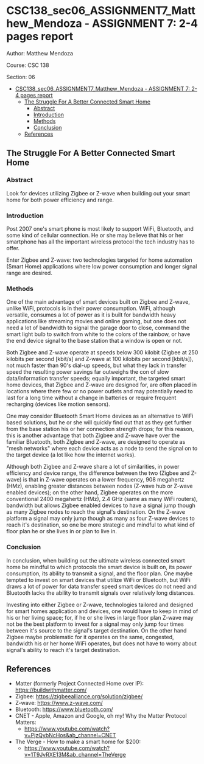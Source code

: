 # CSC138_sec06_ASSIGNMENT7_Matthew_Mendoza - ASSIGNMENT 7: 2-4 pages report

Author: Matthew Mendoza

Course: CSC 138

Section: 06

- [CSC138_sec06_ASSIGNMENT7_Matthew_Mendoza - ASSIGNMENT 7: 2-4 pages report](#csc138_sec06_assignment7_matthew_mendoza---assignment-7-2-4-pages-report)
  - [The Struggle For A Better Connected Smart Home](#the-struggle-for-a-better-connected-smart-home)
    - [Abstract](#abstract)
    - [Introduction](#introduction)
    - [Methods](#methods)
    - [Conclusion](#conclusion)
  - [References](#references)

## The Struggle For A Better Connected Smart Home

### Abstract

Look for devices utilizing Zigbee or Z-wave when building out your smart home
for both power efficiency and range.

### Introduction

Post 2007 one's smart phone is most likely to support WiFi, Bluetooth, and some kind of cellular connection. He or she may believe that his or her smartphone has all the important wireless protocol the tech industry has to offer.

Enter Zigbee and Z-wave: two technologies targeted for home automation (Smart Home) applications where low power consumption and longer signal range are desired.

### Methods

One of the main advantage of smart devices built on Zigbee and Z-wave, unlike WiFi, protocols is in their power consumption. WiFi, although versatile, consumes a lot of power as it is built for bandwidth heavy applications like streaming movies and online gaming, but one does not need a lot of bandwidth to signal the garage door to close, command the smart light bulb to switch from white to the colors of the rainbow, or have the end device signal to the base station that a window is open or not.

Both Zigbee and Z-wave operate at speeds below 300 kilobit (Zigbee at 250 kilobits per second [kbit/s] and Z-wave at 100 kilobits per second [kbit/s]), not much faster than 90's dial-up speeds, but what they lack in transfer speed the resulting power savings far outweighs the con of slow data/information transfer speeds; equally important, the targeted smart home devices, that Zigbee and Z-wave are designed for, are often placed in locations where there few or no power outlets and may potentially need to last for a long time without a change in batteries or require frequent recharging (devices like motion sensors).

One may consider Bluetooth Smart Home devices as an alternative to WiFi based solutions, but he or she will quickly find out that as they get further from the base station his or her connection strength drops; for this reason, this is another advantage that both Zigbee and Z-wave have over the familiar Bluetooth, both Zigbee and Z-wave, are designed to operate as "mesh networks" where each device acts as a node to send the signal on to the target device (a lot like how the internet works).

Although both Zigbee and Z-wave share a lot of similarities, in power efficiency and device range, the difference between the two (Zigbee and Z-wave) is that in Z-wave operates on a lower frequency, 908 megahertz (HMz), enabling greater distances between nodes (Z-wave hub or Z-wave enabled devices); on the other hand, Zigbee operates on the more conventional 2400 megahertz (HMz), 2.4 GHz (same as many WiFi routers), bandwidth but allows Zigbee enabled devices to have a signal jump though as many Zigbee nodes to reach the signal's destination. On the Z-wave platform a signal may only jump though as many as four Z-wave devices to reach it's destination, so one be more strategic and mindful to what kind of floor plan he or she lives in or plan to live in.

### Conclusion

In conclusion, when building out the ultimate wireless connected smart home be mindful to which protocols the smart device is built on, its power consumption, its ability to transmit a signal, and the floor plan. One maybe tempted to invest on smart devices that utilize WiFi or Bluetooth, but WiFi draws a lot of power for data transfer speed smart devices do not need and Bluetooth lacks the ability to transmit signals over relatively long distances.

Investing into either Zigbee or Z-wave, technologies tailored and designed for smart homes application and devices, one would have to keep in mind of his or her living space; for, if he or she lives in large floor plan Z-wave may not be the best platform to invest for a signal may only jump four times between it's source to the signal's target destination. On the other hand Zigbee maybe problematic for it operates on the same, congested, bandwidth his or her home WiFi operates, but does not have to worry about signal's ability to reach it's target destination.

## References

- Matter (formerly Project Connected Home over IP): <https://buildwithmatter.com/>
- Zigbee: <https://zigbeealliance.org/solution/zigbee/>
- Z-wave: <https://www.z-wave.com/>
- Bluetooth: <https://www.bluetooth.com/>
- CNET - Apple, Amazon and Google, oh my! Why the Matter Protocol Matters:
  - <https://www.youtube.com/watch?v=PjzQybNcHos&ab_channel=CNET>
- The Verge - How to make a smart home for $200:
  - <https://www.youtube.com/watch?v=1T9JvRXE13M&ab_channel=TheVerge>

